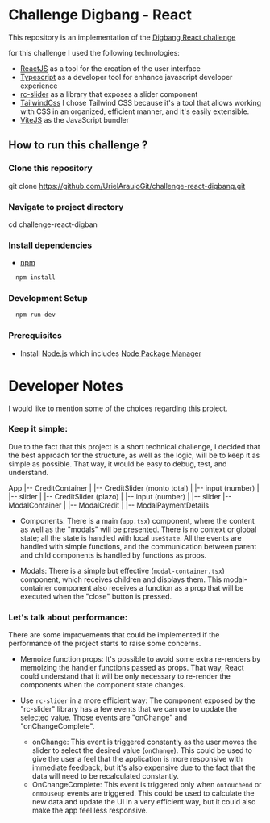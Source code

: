 # Challenge Digbang - React

This repository is an implementation of the [Digbang React challenge](https://github.com/digbang/ejercicio-react)

for this challenge I used the following technologies:

- [ReactJS](https://es.react.dev/) as a tool for the creation of the user interface
- [Typescript](https://www.typescriptlang.org/) as a developer tool for enhance javascript developer experience
- [rc-slider](https://github.com/react-component/slider) as a library that exposes a slider component
- [TailwindCss](https://tailwindcss.com/) I chose Tailwind CSS because it's a tool that allows working with CSS in an organized, efficient manner, and it's easily extensible.
- [ViteJS](https://vitejs.dev/) as the JavaScript bundler

## How to run this challenge ?

### Clone this repository

git clone https://github.com/UrielAraujoGit/challenge-react-digbang.git

### Navigate to project directory

cd challenge-react-digban

### Install dependencies

- [npm](https://docs.npmjs.com/)

```bash
  npm install

```

### Development Setup

```bash
  npm run dev
```

### Prerequisites

- Install [Node.js](https://nodejs.org/en) which includes [Node Package Manager](https://www.npmjs.com/)



# Developer Notes

I would like to mention some of the choices regarding this project.

### Keep it simple:

Due to the fact that this project is a short technical challenge, I decided that the best approach for the structure, as well as the logic, will be to keep it as simple as possible. That way, it would be easy to debug, test, and understand.

App
|-- CreditContainer
|   |-- CreditSlider (monto total)
|        |-- input (number)
|        |-- slider
|   |-- CreditSlider (plazo)
|        |-- input (number)
|        |-- slider
|-- ModalContainer
|   |-- ModalCredit
|   |-- ModalPaymentDetails



- Components: There is a main (`app.tsx`) component, where the content as well as the "modals" will be presented. There is no context or global state; all the state is handled with local `useState`. All the events are handled with simple functions, and the communication between parent and child components is handled by functions as props.

- Modals: There is a simple but effective (`modal-container.tsx`) component, which receives children and displays them. This modal-container component also receives a function as a prop that will be executed when the "close" button is pressed.

### Let's talk about performance:

There are some improvements that could be implemented if the performance of the project starts to raise some concerns.

- Memoize function props: It's possible to avoid some extra re-renders by memoizing the handler functions passed as props. That way, React could understand that it will be only necessary to re-render the components when the component state changes.

- Use `rc-slider` in a more efficient way: The component exposed by the "rc-slider" library has a few events that we can use to update the selected value. Those events are "onChange" and "onChangeComplete".
  - onChange: This event is triggered constantly as the user moves the slider to select the desired value (`onChange`). This could be used to give the user a feel that the application is more responsive with immediate feedback, but it's also expensive due to the fact that the data will need to be recalculated constantly.
  - OnChangeComplete: This event is triggered only when `ontouchend` or `onmouseup` events are triggered. This could be used to calculate the new data and update the UI in a very efficient way, but it could also make the app feel less responsive.
